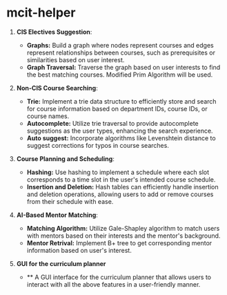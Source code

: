 # mcit-helper
1. **CIS Electives Suggestion**:
    - **Graphs:** Build a graph where nodes represent courses and edges represent relationships between courses, such as prerequisites or similarities based on user interest.
    - **Graph Traversal:** Traverse the graph based on user interests to find the best matching courses. Modified Prim Algorithm will be used.
2. **Non-CIS Course Searching**:
    - **Trie:** Implement a trie data structure to efficiently store and search for course information based on department IDs, course IDs, or course names.
    - **Autocomplete:** Utilize trie traversal to provide autocomplete suggestions as the user types, enhancing the search experience.
    - **Auto suggest:** Incorporate algorithms like Levenshtein distance to suggest corrections for typos in course searches.

3. **Course Planning and Scheduling**:
    - **Hashing:** Use hashing to implement a schedule where each slot corresponds to a time slot in the user's intended course schedule.
    - **Insertion and Deletion:** Hash tables can efficiently handle insertion and deletion operations, allowing users to add or remove courses from their schedule with ease.

4. **AI-Based Mentor Matching**:
    - **Matching Algorithm:** Utilize  Gale-Shapley algorithm to match users with mentors based on their interests and the mentor's background.
    - **Mentor Retrival:** Implement B+ tree to get corresponding mentor information based on user's interest.

5. **GUI for the curriculum planner**
   - ** A GUI interface for the curriculum planner that allows users to interact with all the above features in a user-friendly manner.
